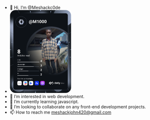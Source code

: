 - 👋 Hi, I’m @Meshackc0de
- <a href="https://app.daily.dev/M1000"><img src="https://github.com/Meshackc0de/Meshackc0de/blob/main/devcard.svg" width="200"  alt="Meshack John's Dev Card"/></a>
- 👀 I’m interested in web development.
- 🌱 I’m currently learning javascript.
- 💞️ I’m looking to collaborate on any front-end development projects.
- 📫 How to reach me meshackjohn420@gmail.com


<!---
Meshackc0de/Meshackc0de is a ✨ special ✨ repository because its `README.md` (this file) appears on your GitHub profile.
You can click the Preview link to take a look at your changes.
--->
